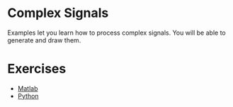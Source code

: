 Complex Signals
===

Examples let you learn how to process complex signals. You will be able to generate and draw them.

# Exercises

* [Matlab](./matlab/)
* [Python](./python/)
